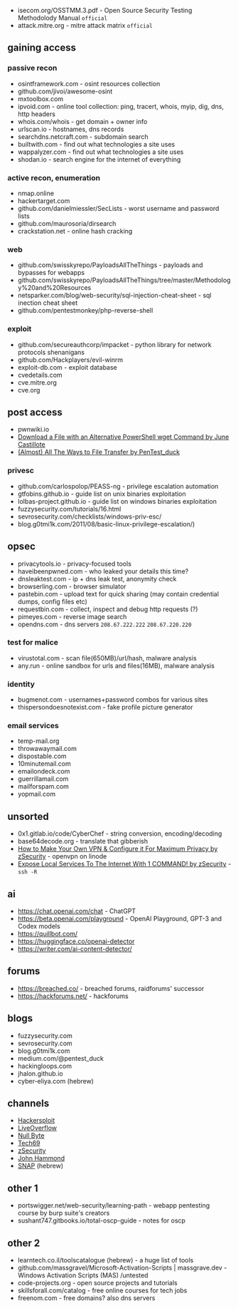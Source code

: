 - isecom.org/OSSTMM.3.pdf - Open Source Security Testing Methodolody Manual `official`
- attack.mitre.org - mitre attack matrix `official`
 
## gaining access
### passive recon
- osintframework.com - osint resources collection
- github.com/jivoi/awesome-osint
- mxtoolbox.com
- ipvoid.com - online tool collection: ping, tracert, whois, myip, dig, dns, http headers
- whois.com/whois - get domain + owner info
- urlscan.io - hostnames, dns records
- searchdns.netcraft.com - subdomain search
- builtwith.com - find out what technologies a site uses
- wappalyzer.com - find out what technologies a site uses
- shodan.io - search engine for the internet of everything

### active recon, enumeration
- nmap.online
- hackertarget.com
- github.com/danielmiessler/SecLists - worst username and password lists
- github.com/maurosoria/dirsearch
- crackstation.net - online hash cracking

### web
- github.com/swisskyrepo/PayloadsAllTheThings - payloads and bypasses for webapps
- github.com/swisskyrepo/PayloadsAllTheThings/tree/master/Methodology%20and%20Resources
- netsparker.com/blog/web-security/sql-injection-cheat-sheet - sql inection cheat sheet
- github.com/pentestmonkey/php-reverse-shell

### exploit
- github.com/secureauthcorp/impacket - python library for network protocols shenanigans
- github.com/Hackplayers/evil-winrm
- exploit-db.com - exploit database
- cvedetails.com 
- cve.mitre.org
- cve.org

## post access
- pwnwiki.io
- [Download a File with an Alternative PowerShell wget Command by June Castillote](https://adamtheautomator.com/powershell-download-file/)
- [(Almost) All The Ways to File Transfer by PenTest_duck](https://medium.com/@PenTest_duck/almost-all-the-ways-to-file-transfer-1bd6bf710d65)

### privesc
- github.com/carlospolop/PEASS-ng - privilege escalation automation
- gtfobins.github.io - guide list on unix binaries exploitation
- lolbas-project.github.io - guide list on windows binaries exploitation
- fuzzysecurity.com/tutorials/16.html
- sevrosecurity.com/checklists/windows-priv-esc/
- blog.g0tmi1k.com/2011/08/basic-linux-privilege-escalation/)

## opsec
- privacytools.io - privacy-focused tools
- haveibeenpwned.com - who leaked your details this time?
- dnsleaktest.com - ip + dns leak test, anonymity check
- browserling.com - browser simulator
- pastebin.com - upload text for quick sharing (may contain credential dumps, config files etc)
- requestbin.com - collect, inspect and debug http requests (?)
- pimeyes.com - reverse image search
- opendns.com - dns servers `208.67.222.222` `208.67.220.220`
### test for malice
- virustotal.com - scan file(650MB)/url/hash, malware analysis
- any.run - online sandbox for urls and files(16MB), malware analysis
### identity
- bugmenot.com - usernames+password combos for various sites
- thispersondoesnotexist.com - fake profile picture generator
### email services
- temp-mail.org
- throwawaymail.com
- dispostable.com
- 10minutemail.com
- emailondeck.com
- guerrillamail.com
- mailforspam.com
- yopmail.com


## unsorted
- 0x1.gitlab.io/code/CyberChef - string conversion, encoding/decoding
- base64decode.org - translate that gibberish
- [How to Make Your Own VPN & Configure it For Maximum Privacy by zSecurity](https://www.youtube.com/watch?v=rXwJwubqVmI) - openvpn on linode
- [Expose Local Services To The Internet With 1 COMMAND! by zSecurity](https://www.youtube.com/watch?v=111ZDMKVTL4) - `ssh -R`


## ai
- https://chat.openai.com/chat - ChatGPT
- https://beta.openai.com/playground - OpenAI Playground, GPT-3 and Codex models
- https://quillbot.com/
- https://huggingface.co/openai-detector
- https://writer.com/ai-content-detector/
## forums
 - https://breached.co/ - breached forums, raidforums' successor
 - https://hackforums.net/ - hackforums
## blogs
- fuzzysecurity.com
- sevrosecurity.com
- blog.g0tmi1k.com
- medium.com/@pentest_duck
- hackingloops.com
- jhalon.github.io
- cyber-eliya.com (hebrew)
## channels
- [Hackersploit](https://www.youtube.com/c/HackerSploit)
- [LiveOverflow](https://www.youtube.com/c/LiveOverflow)
- [Null Byte](https://www.youtube.com/c/NullByteWHT)
- [Tech69](https://www.youtube.com/c/Tech69YT)
- [zSecurity](https://www.youtube.com/c/zSecurity)
- [John Hammond](https://www.youtube.com/c/JohnHammond010)
- [SNAP](https://www.youtube.com/c/ItSNAPGaming) (hebrew)
## other 1
- portswigger.net/web-security/learning-path - webapp pentesting course by burp suite's creators
- sushant747.gitbooks.io/total-oscp-guide - notes for oscp
## other 2
- learntech.co.il/toolscatalogue (hebrew) - a huge list of tools
- github.com/massgravel/Microsoft-Activation-Scripts | massgrave.dev - Windows Activation Scripts (MAS) /untested
- code-projects.org - open source projects and tutorials
- skillsforall.com/catalog - free online courses for tech jobs
- freenom.com - free domains? also dns servers
